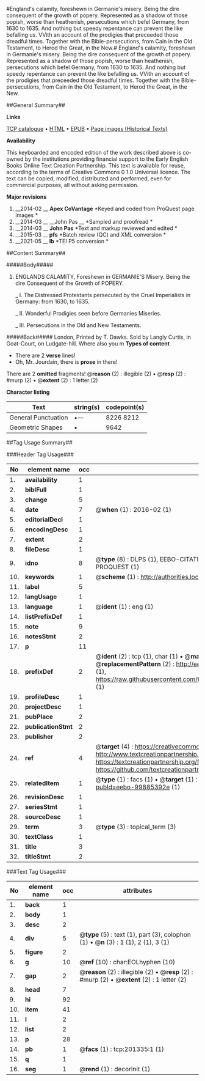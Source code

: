 #England's calamity, foreshewn in Germanie's misery. Being the dire consequent of the growth of popery. Represented as a shadow of those popish, worse than heathenish, persecutions which befel Germany, from 1630 to 1635. And nothing but speedy repentance can prevent the like befalling us. VVith an account of the prodigies that preceeded those dreadful times. Together with the Bible-persecutions, from Cain in the Old Testament, to Herod the Great, in the New.#
England's calamity, foreshewn in Germanie's misery. Being the dire consequent of the growth of popery. Represented as a shadow of those popish, worse than heathenish, persecutions which befel Germany, from 1630 to 1635. And nothing but speedy repentance can prevent the like befalling us. VVith an account of the prodigies that preceeded those dreadful times. Together with the Bible-persecutions, from Cain in the Old Testament, to Herod the Great, in the New.

##General Summary##

**Links**

[TCP catalogue](http://www.ota.ox.ac.uk/tcp/)  • 
[HTML](http://tei.it.ox.ac.uk/tcp/Texts-HTML/free/B22/B22496.html)  • 
[EPUB](http://tei.it.ox.ac.uk/tcp/Texts-EPUB/free/B22/B22496.epub) • 
[Page images (Historical Texts)](https://historicaltexts.jisc.ac.uk/eebo-99885392e)

**Availability**

This keyboarded and encoded edition of the work described above is co-owned by the
    institutions providing financial support to the Early English Books Online Text Creation
    Partnership. This text is available for reuse, according to the terms of  Creative Commons 0 1.0 Universal
    licence. The text can be copied, modified, distributed and performed, even for commercial
    purposes, all without asking permission.

**Major revisions**

1. __2014-02 __ __Apex CoVantage__ *Keyed and coded from ProQuest page images *
1. __2014-03 __ __John Pas __ *Sampled and proofread *
1. __2014-03 __ __John Pas__ *Text and markup reviewed and edited *
1. __2015-03 __ __pfs__ *Batch review (QC) and XML conversion *
1. __2021-05 __ __lb__ *TEI P5 conversion *

##Content Summary##

#####Body#####

1. ENGLANDS CALAMITY, Foreshewn in GERMANIE'S Misery. Being the dire Consequent of the Growth of POPERY.

    _ I. The Distressed Protestants persecuted by the Cruel Imperialists in Germany: from 1630, to 1635.

    _ II. Wonderful Prodigies seen before Germanies Miseries.

    _ III. Persecutions in the Old and New Testaments.

#####Back#####
London, Printed by T. Dawks. Sold by Langly Curtis, in Goat-Court, on Ludgate-hill. Where also you m
**Types of content**

  * There are 2 **verse** lines!
  * Oh, Mr. Jourdain, there is **prose** in there!

There are 2 **omitted** fragments! 
 @__reason__ (2) : illegible (2)  •  @__resp__ (2) : #murp (2)  •  @__extent__ (2) : 1 letter (2)

**Character listing**


|Text|string(s)|codepoint(s)|
|---|---|---|
|General Punctuation|•—|8226 8212|
|Geometric Shapes|▪|9642|

##Tag Usage Summary##

###Header Tag Usage###

|No|element name|occ|attributes|
|---|---|---|---|
|1.|__availability__|1||
|2.|__biblFull__|1||
|3.|__change__|5||
|4.|__date__|7| @__when__ (1) : 2016-02 (1)|
|5.|__editorialDecl__|1||
|6.|__encodingDesc__|1||
|7.|__extent__|2||
|8.|__fileDesc__|1||
|9.|__idno__|8| @__type__ (8) : DLPS (1), EEBO-CITATION (1), VID (1), EEBO-PROQUEST (1), STC (3), PROQUEST (1)|
|10.|__keywords__|1| @__scheme__ (1) : http://authorities.loc.gov/ (1)|
|11.|__label__|5||
|12.|__langUsage__|1||
|13.|__language__|1| @__ident__ (1) : eng (1)|
|14.|__listPrefixDef__|1||
|15.|__note__|9||
|16.|__notesStmt__|2||
|17.|__p__|11||
|18.|__prefixDef__|2| @__ident__ (2) : tcp (1), char (1)  •  @__matchPattern__ (2) : ([0-9\-]+):([0-9IVX]+) (1), (.+) (1)  •  @__replacementPattern__ (2) : http://eebo.chadwyck.com/downloadtiff?vid=$1&page=$2 (1), https://raw.githubusercontent.com/textcreationpartnership/Texts/master/tcpchars.xml#$1 (1)|
|19.|__profileDesc__|1||
|20.|__projectDesc__|1||
|21.|__pubPlace__|2||
|22.|__publicationStmt__|2||
|23.|__publisher__|2||
|24.|__ref__|4| @__target__ (4) : https://creativecommons.org/publicdomain/zero/1.0/ (1), http://www.textcreationpartnership.org/docs/. (1), https://textcreationpartnership.org/faq/#faq05 (1), https://github.com/textcreationpartnership (1)|
|25.|__relatedItem__|1| @__type__ (1) : facs (1)  •  @__target__ (1) : https://data.historicaltexts.jisc.ac.uk/view?pubId=eebo-99885392e (1)|
|26.|__revisionDesc__|1||
|27.|__seriesStmt__|1||
|28.|__sourceDesc__|1||
|29.|__term__|3| @__type__ (3) : topical_term (3)|
|30.|__textClass__|1||
|31.|__title__|3||
|32.|__titleStmt__|2||


###Text Tag Usage###

|No|element name|occ|attributes|
|---|---|---|---|
|1.|__back__|1||
|2.|__body__|1||
|3.|__desc__|2||
|4.|__div__|5| @__type__ (5) : text (1), part (3), colophon (1)  •  @__n__ (3) : 1 (1), 2 (1), 3 (1)|
|5.|__figure__|2||
|6.|__g__|10| @__ref__ (10) : char:EOLhyphen (10)|
|7.|__gap__|2| @__reason__ (2) : illegible (2)  •  @__resp__ (2) : #murp (2)  •  @__extent__ (2) : 1 letter (2)|
|8.|__head__|7||
|9.|__hi__|92||
|10.|__item__|41||
|11.|__l__|2||
|12.|__list__|2||
|13.|__p__|28||
|14.|__pb__|1| @__facs__ (1) : tcp:201335:1 (1)|
|15.|__q__|1||
|16.|__seg__|1| @__rend__ (1) : decorInit (1)|
